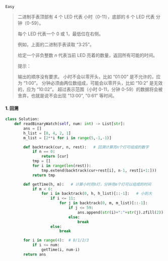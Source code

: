 `Easy`

> 二进制手表顶部有 4 个 LED 代表 小时（0-11），底部的 6 个 LED 代表 分钟（0-59）。
>
> 每个 LED 代表一个 0 或 1，最低位在右侧。
>
> 例如，上面的二进制手表读取 “3:25”。
>
> 给定一个非负整数 *n* 代表当前 LED 亮着的数量，返回所有可能的时间。
>
> 提示：
>
> 输出的顺序没有要求。
> 小时不会以零开头，比如 “01:00” 是不允许的，应为 “1:00”。
> 分钟必须由两位数组成，可能会以零开头，比如 “10:2” 是无效的，应为 “10:02”。
> 超过表示范围（小时 0-11，分钟 0-59）的数据将会被舍弃，也就是说不会出现 "13:00", "0:61" 等时间。

#### 1.  回溯

```python
class Solution:
    def readBinaryWatch(self, num: int) -> List[str]:
        ans = []
        h_list = [8, 4, 2, 1]
        m_list = [2**i for i in range(5,-1,-1)]

        def backtrack(cur, n, rest):   # 回溯计算亮n个灯可组成的数字
            if n == 0:
                return [cur]
            tmp = []
            for i in range(len(rest)):
                tmp.extend(backtrack(cur+rest[i], n-1, rest[i+1:]))
            return tmp

        def getTime(h, m):   # 计算小时亮h灯，分钟亮m个灯可以组成的时间
            if m < 6:
                for i in backtrack(0, h, h_list)[::-1]:   # 小到大
                    if i <= 11:
                        for j in backtrack(0, m, m_list)[::-1]:
                            if j <= 59:
                                ans.append(str(i)+":"+str(j).zfill(2))
                            else:
                                break
                    else:
                        break

        for i in range(4):  # 0/1/2/3
            if i <= num:
                getTime(i, num-i)
        return ans
```



